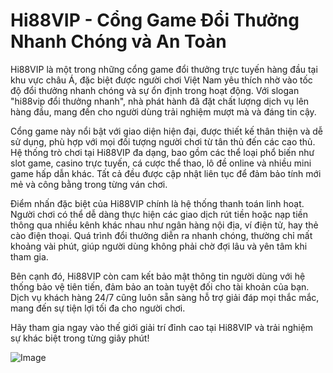 # Hi88VIP - Cổng Game Đổi Thưởng Nhanh Chóng và An Toàn

Hi88VIP là một trong những cổng game đổi thưởng trực tuyến hàng đầu tại khu vực châu Á, đặc biệt được người chơi Việt Nam yêu thích nhờ vào tốc độ đổi thưởng nhanh chóng và sự ổn định trong hoạt động. Với slogan "hi88vip đổi thưởng nhanh", nhà phát hành đã đặt chất lượng dịch vụ lên hàng đầu, mang đến cho người dùng trải nghiệm mượt mà và đáng tin cậy.

Cổng game này nổi bật với giao diện hiện đại, được thiết kế thân thiện và dễ sử dụng, phù hợp với mọi đối tượng người chơi từ tân thủ đến các cao thủ. Hệ thống trò chơi tại Hi88VIP đa dạng, bao gồm các thể loại phổ biến như slot game, casino trực tuyến, cá cược thể thao, lô đề online và nhiều mini game hấp dẫn khác. Tất cả đều được cập nhật liên tục để đảm bảo tính mới mẻ và công bằng trong từng ván chơi.

Điểm nhấn đặc biệt của Hi88VIP chính là hệ thống thanh toán linh hoạt. Người chơi có thể dễ dàng thực hiện các giao dịch rút tiền hoặc nạp tiền thông qua nhiều kênh khác nhau như ngân hàng nội địa, ví điện tử, hay thẻ cào điện thoại. Quá trình đổi thưởng diễn ra nhanh chóng, thường chỉ mất khoảng vài phút, giúp người dùng không phải chờ đợi lâu và yên tâm khi tham gia.

Bên cạnh đó, Hi88VIP còn cam kết bảo mật thông tin người dùng với hệ thống bảo vệ tiên tiến, đảm bảo an toàn tuyệt đối cho tài khoản của bạn. Dịch vụ khách hàng 24/7 cũng luôn sẵn sàng hỗ trợ giải đáp mọi thắc mắc, mang đến sự tiện lợi tối đa cho người chơi.

Hãy tham gia ngay vào thế giới giải trí đỉnh cao tại Hi88VIP và trải nghiệm sự khác biệt trong từng giây phút!  

![Image](https://github.com/user-attachments/assets/bd51ea9f-0666-407b-a7a7-98ead6de688c)